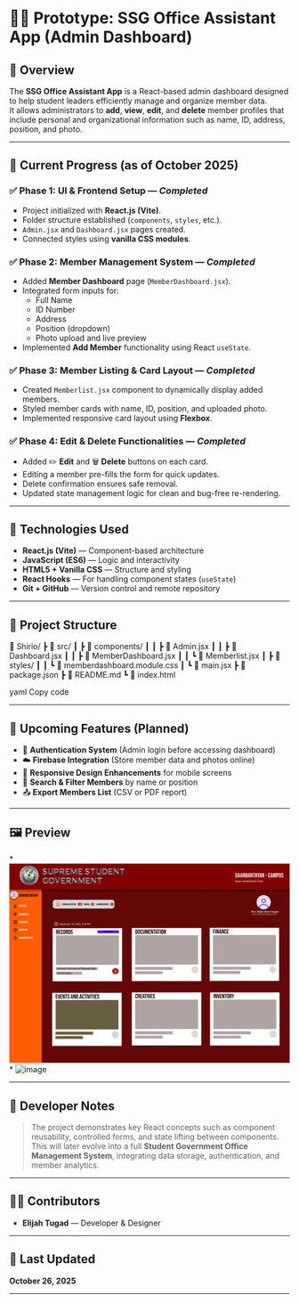 # 🧑‍💼 Prototype: SSG Office Assistant App (Admin Dashboard)

## 📘 Overview
The **SSG Office Assistant App** is a React-based admin dashboard designed to help student leaders efficiently manage and organize member data.  
It allows administrators to **add**, **view**, **edit**, and **delete** member profiles that include personal and organizational information such as name, ID, address, position, and photo.

---

## 🚀 Current Progress (as of October 2025)

### ✅ Phase 1: UI & Frontend Setup — *Completed*
- Project initialized with **React.js (Vite)**.
- Folder structure established (`components`, `styles`, etc.).
- `Admin.jsx` and `Dashboard.jsx` pages created.
- Connected styles using **vanilla CSS modules**.

### ✅ Phase 2: Member Management System — *Completed*
- Added **Member Dashboard** page (`MemberDashboard.jsx`).
- Integrated form inputs for:
  - Full Name
  - ID Number
  - Address
  - Position (dropdown)
  - Photo upload and live preview
- Implemented **Add Member** functionality using React `useState`.

### ✅ Phase 3: Member Listing & Card Layout — *Completed*
- Created `Memberlist.jsx` component to dynamically display added members.
- Styled member cards with name, ID, position, and uploaded photo.
- Implemented responsive card layout using **Flexbox**.

### ✅ Phase 4: Edit & Delete Functionalities — *Completed*
- Added ✏️ **Edit** and 🗑️ **Delete** buttons on each card.
- Editing a member pre-fills the form for quick updates.
- Delete confirmation ensures safe removal.
- Updated state management logic for clean and bug-free re-rendering.

---

## 🔧 Technologies Used
- **React.js (Vite)** — Component-based architecture
- **JavaScript (ES6)** — Logic and interactivity
- **HTML5 + Vanilla CSS** — Structure and styling
- **React Hooks** — For handling component states (`useState`)
- **Git + GitHub** — Version control and remote repository

---

## 🧱 Project Structure
📂 Shirio/
┣ 📁 src/
┃ ┣ 📁 components/
┃ ┃ ┣ 📜 Admin.jsx
┃ ┃ ┣ 📜 Dashboard.jsx
┃ ┃ ┣ 📜 MemberDashboard.jsx
┃ ┃ ┗ 📜 Memberlist.jsx
┃ ┣ 📁 styles/
┃ ┃ ┗ 📜 memberdashboard.module.css
┃ ┗ 📜 main.jsx
┣ 📜 package.json
┣ 📜 README.md
┗ 📜 index.html

yaml
Copy code

---

## 🎯 Upcoming Features (Planned)
- 🔐 **Authentication System** (Admin login before accessing dashboard)
- ☁️ **Firebase Integration** (Store member data and photos online)
- 📱 **Responsive Design Enhancements** for mobile screens
- 🧩 **Search & Filter Members** by name or position
- 📤 **Export Members List** (CSV or PDF report)

---

## 🖼️ Preview
*![Logo](src/assets/preview.jpg)
*
<img width="1051" height="616" alt="image" src="https://github.com/user-attachments/assets/5fa0be61-ca6f-439d-a078-a14cce7aaa40" />

---

## 🧠 Developer Notes
> The project demonstrates key React concepts such as component reusability, controlled forms, and state lifting between components.  
> This will later evolve into a full **Student Government Office Management System**, integrating data storage, authentication, and member analytics.

---

## 🧑‍💻 Contributors
- **Elijah Tugad** — Developer & Designer

---

## 📅 Last Updated
**October 26, 2025**

---
